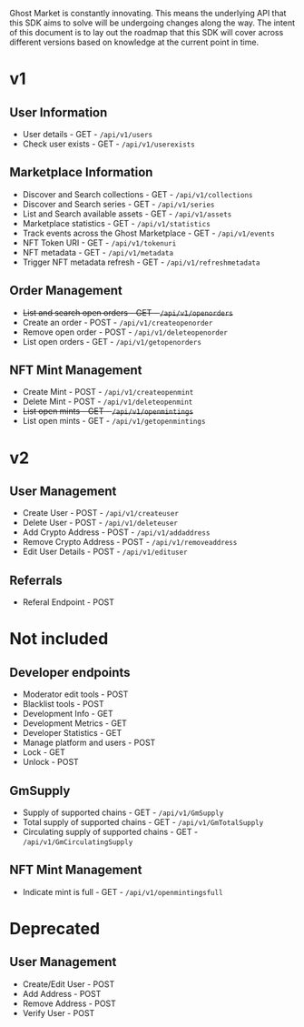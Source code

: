 Ghost Market is constantly innovating. This means the underlying API that this SDK aims to solve will be undergoing changes along the way. The intent of this document is to lay out the roadmap that this SDK will cover across different versions based on knowledge at the current point in time.
 

# v1
 
## User Information
 
* User details - GET - `/api/v1/users`
* Check user exists - GET - `/api/v1/userexists`
 
## Marketplace Information
 
* Discover and Search collections - GET - `/api/v1/collections`
* Discover and Search series - GET - `/api/v1/series`
* List and Search available assets - GET - `/api/v1/assets`
* Marketplace statistics - GET - `/api/v1/statistics`
* Track events across the Ghost Marketplace - GET - `/api/v1/events`
* NFT Token URI - GET - `/api/v1/tokenuri`
* NFT metadata - GET - `/api/v1/metadata`
* Trigger NFT metadata refresh - GET - `/api/v1/refreshmetadata`
 
## Order Management
 
* ~~List and search open orders - GET - `/api/v1/openorders`~~
* Create an order - POST - `/api/v1/createopenorder`
* Remove open order - POST - `/api/v1/deleteopenorder`
* List open orders - GET - `/api/v1/getopenorders`
 
## NFT Mint Management
 
* Create Mint - POST - `/api/v1/createopenmint`
* Delete Mint -  POST - `/api/v1/deleteopenmint`
* ~~List open mints - GET - `/api/v1/openmintings`~~
* List open mints - GET - `/api/v1/getopenmintings`


# v2
 
## User Management
 
* Create User - POST - `/api/v1/createuser`
* Delete User - POST - `/api/v1/deleteuser`
* Add Crypto Address - POST - `/api/v1/addaddress`
* Remove Crypto Address - POST - `/api/v1/removeaddress`
* Edit User Details - POST - `/api/v1/edituser`
 
## Referrals
* Referal Endpoint - POST
 
# Not included
 
## Developer endpoints
 
* Moderator edit tools - POST
* Blacklist tools - POST
* Development Info - GET
* Development Metrics - GET
* Developer Statistics - GET
* Manage platform and users - POST
* Lock - GET
* Unlock - POST
 
## GmSupply
 
* Supply of supported chains - GET - `/api/v1/GmSupply`
* Total supply of supported chains - GET - `/api/v1/GmTotalSupply`
* Circulating supply of supported chains - GET - `/api/v1/GmCirculatingSupply`
 
## NFT Mint Management
 
* Indicate mint is full - GET - `/api/v1/openmintingsfull`

 
# Deprecated
 
## User Management
 
* Create/Edit User - POST
* Add Address - POST
* Remove Address - POST
* Verify User - POST
